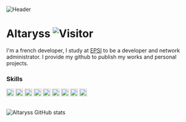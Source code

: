 ![Header](https://i.imgur.com/QuSeq10.png)
# Altaryss ![Visitor](https://visitor-badge.glitch.me/badge?page_id=Altaryss.altaryss)
I'm a french developer, I study at [EPSI](https://epsi.fr) to be a developer and network administrator.
I provide my github to publish my works and personal projects.

### Skills

<img height="20" src="https://altaryss.github.io/altaryss/asset/icon/php.svg">
<img height="20" src="https://altaryss.github.io/altaryss/asset/icon/c++.svg">
<img height="20" src="https://altaryss.github.io/altaryss/asset/icon/sass.svg">
<img height="20" src="https://altaryss.github.io/altaryss/asset/icon/sql.svg">
<img height="20" src="https://altaryss.github.io/altaryss/asset/icon/shell.svg">
<img height="20" src="https://altaryss.github.io/altaryss/asset/icon/git.svg">
<img height="20" src="https://altaryss.github.io/altaryss/asset/icon/cloudflare.svg">
<img height="20" src="https://altaryss.github.io/altaryss/asset/icon/debian.svg">
<img height="20" src="https://altaryss.github.io/altaryss/asset/icon/kali.svg">

<br />
<br />

![Altaryss GitHub stats](https://github-readme-stats.vercel.app/api?username=Altaryss&show_icons=true&theme=midnight-purple)
